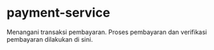# payment-service
Menangani transaksi pembayaran. Proses pembayaran dan verifikasi pembayaran dilakukan di sini.
